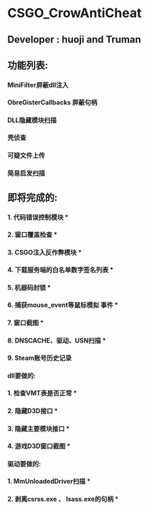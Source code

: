 # CSGO_CrowAntiCheat
## Developer : huoji and Truman
## 功能列表:
#### MiniFilter屏蔽dll注入
#### ObreGisterCallbacks 屏蔽句柄
#### DLL隐藏模块扫描
#### 壳侦查
#### 可疑文件上传
#### 简易启发扫描
## 即将完成的:
#### 1. 代码错误控制模块 *
#### 2. 窗口覆盖检查 *
#### 3. CSGO注入反作弊模块 *
#### 4. 下载服务端的白名单数字签名列表 *
#### 5. 机器码封锁 *
#### 6. 捕获mouse_event等鼠标模拟 事件 *
#### 7. 窗口截图 *
#### 8. DNSCACHE、驱动、USN扫描 *
#### 9. Steam账号历史记录
#### dll要做的:
#### 1. 检查VMT表是否正常 *
#### 2. 隐藏D3D接口 *
#### 3. 隐藏主要模块接口 *
#### 4. 游戏D3D窗口截图 *
#### 驱动要做的:
#### 1. MmUnloadedDriver扫描 *
#### 2. 剥离csrss.exe 、 lsass.exe的句柄 *